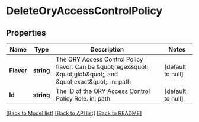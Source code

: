 # DeleteOryAccessControlPolicy

## Properties
Name | Type | Description | Notes
------------ | ------------- | ------------- | -------------
**Flavor** | **string** | The ORY Access Control Policy flavor. Can be \&quot;regex\&quot;, \&quot;glob\&quot;, and \&quot;exact\&quot;.  in: path | [default to null]
**Id** | **string** | The ID of the ORY Access Control Policy Role.  in: path | [default to null]

[[Back to Model list]](../README.md#documentation-for-models) [[Back to API list]](../README.md#documentation-for-api-endpoints) [[Back to README]](../README.md)



